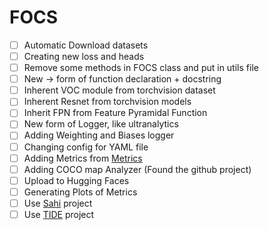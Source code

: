 # FOCS

- [ ] Automatic Download datasets
- [ ] Creating new loss and heads
- [ ] Remove some methods in FOCS class and put in utils file
- [ ] New -> form of function declaration + docstring
- [ ] Inherent VOC module from torchvision dataset
- [ ] Inherent Resnet from torchvision models
- [ ] Inherit FPN from Feature Pyramidal Function
- [ ] New form of Logger, like ultranalytics
- [ ] Adding Weighting and Biases logger
- [ ] Changing config for YAML file
- [ ] Adding Metrics from [Metrics](https://github.com/rafaelpadilla/review_object_detection_metrics)
- [ ] Adding COCO map Analyzer (Found the github project)
- [ ] Upload to Hugging Faces
- [ ] Generating Plots of Metrics
- [ ] Use [Sahi](https://github.com/obss/sahi) project
- [ ] Use [TIDE](https://github.com/dbolya/tide) project
